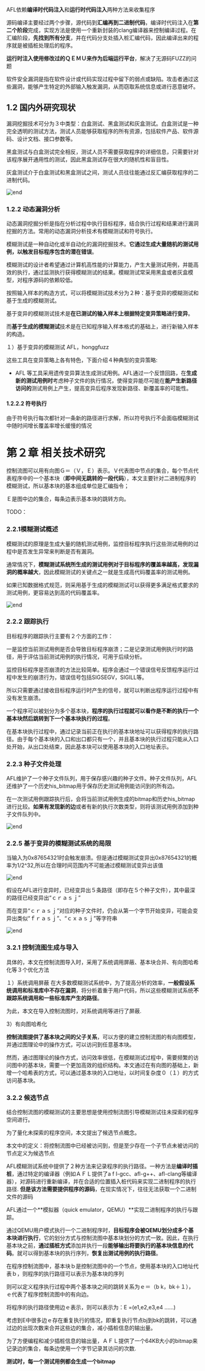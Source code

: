 AFL依赖**编译时代码注入**和**运行时代码注入**两种方法来收集程序

源码编译主要经过两个步骤，源代码到**汇编再到二进制代码**，编译时代码注入在**第二个阶段**完成，实现方法是使用一个重新封装的clang编译器来控制编译过程。在汇编阶段，**先找到所有分支**，并在代码分支处插入桩汇编代码，因此编译出来的程序就是被插桩处理后的程序。

**运行时注入使用修改过的ＱＥＭＵ来作为后端运行平台**，解决了无源码FUZZ的问题



软件安全漏洞是指在软件设计或代码实现过程中留下的弱点或缺陷。攻击者通过这些漏洞，能够产生特定的外部输入触发漏洞，从而窃取系统信息或进行恶意破坏。



## 1.2 国内外研究现状

漏洞挖掘技术可分为３中类型：白盒测试、黑盒测试和灰盒测试。白盒测试是一种完全透明的测试方法，测试人员能够获取程序的所有资源，包括软件产品、软件源码、设计文档、接口参数等。

黑盒测试与白盒测试完全相反，测试人员不需要获取程序的详细信息，只需要针对该程序展开通用性的测试，因此黑盒测试存在很大的随机性和盲目性。

灰盒测试介于白盒测试和黑盒测试之间，测试人员往往能通过反汇编获取程序的二进制代码。

![end](./images/end.png)



### 1.2.2 动态漏洞分析

动态漏洞挖掘分析是指在分析过程中执行目标程序，结合执行过程和结果进行漏洞挖掘的方法。常用的动态漏洞分析技术有模糊测试和符号执行。



模糊测试是一种自动化或半自动化的漏洞挖掘技术。**它通过生成大量随机的测试用例，以触发目标程序包含的潜在错误**。

模糊测试的设计者希望通过计算机高性能的计算能力，产生大量测试用例，并能高效的执行，通过监测执行获得模糊测试的结果。模糊测试常采用黑盒或者灰盒模型，对程序源码的依赖较低。



按照输入样本的构造方式，可以将模糊测试技术分为２种：基于变异的模糊测试和基于生成的模糊测试。

基于变异的模糊测试技术是**在已测试的输入样本上根据特定变异策略进行变异**。

而**基于生成的模糊测试**技术是在已知程序输入样本格式的基础上，进行新输入样本的构造。



１）基于变异的模糊测试
AFL，honggfuzz

这些工具在变异策略上各有特色，下面介绍４种典型的变异策略:

- AFL 等工具采用遗传变异算法生成测试用例。AFL通过一个反馈回路，在**生成新的测试用例时**考虑种子文件的执行情况，使得变异能尽可能在**能产生新路径访问的**测试用例上产生，提高变异后程序发现新路径、新覆盖率的可能性。



#### 1.2.2.2 符号执行

由于符号执行每次都针对一条新的路径进行求解，所以符号执行不会面临模糊测试中随时间增长覆盖率增长缓慢的情况



# 第２章 相关技术研究

控制流图可以用有向图Ｇ＝（Ｖ，Ｅ）表示。Ｖ代表图中节点的集合，每个节点代表程序中的一个基本块（**即中间无跳转的一段代码**），本文主要针对二进制程序的模糊测试，所以基本块的基本组成单位是汇编指令；

Ｅ是图中边的集合，每条边表示基本块的跳转方向。



TODO：







### 2.2.1模糊测试概述
模糊测试的原理是生成大量的随机测试用例，监控目标程序执行这些测试用例的过程中是否发生异常来判断是否有漏洞。

通常情况下，**模糊测试系统所生成的测试用例对于目标程序的覆盖率越高，发现漏洞的概率越大**，因此模糊测试的关键点之一就是生成高代码覆盖率的测试用例。

如果已知数据格式规范，则采用基于生成的模糊测试可以获得更多满足格式要求的测试用例，更容易达到高的代码覆盖率。





![end](./images/bug1.png)

### 2.2.2 跟踪执行
目标程序的跟踪执行主要有２个方面的工作：

一是监控当前测试用例是否会导致目标程序崩溃；二是记录测试用例执行时的路径，用于评估当前测试用例的执行情况，可用于后续分析。



监控目标程序是否崩溃的方法比较简单。程序会通过一个错误信号反馈程序运行过程中发生的崩溃行为，错误信号包括SIGSEGV，SIGILL等。

所以只需要通过接收目标程序运行时产生的信号，就可以判断出程序运行过程中有没有发生崩溃。



一个程序可以被划分为多个基本块，**程序的执行过程就可以看作是不断的执行一个基本块然后跳转到下一个基本块执行的过程**。

在基本块执行过程中，通过记录当前正在执行的基本块地址可以获得程序的执行路径。由于每个基本块的入口和出口都只有一个，并且基本块的执行过程只能从入口处开始，从出口处结束，因此基本块可以使用基本块的入口地址表示。



### 2.2.3 种子文件处理

AFL维护了一个种子文件队列，用于保存感兴趣的种子文件。种子文件队列，AFL还维护了一个历史his_bitmap用于保存历史测试用例能访问到的所有边。

在一次测试用例跟踪执行后，会将当前测试用例生成的bitmap和历史his_bitmap进行比较。**如果有发现新的边**或者有新的执行次数类型，则将该测试用例添加到种子文件队列中。

![end](./images/bug2.png)



### 2.2.5 基于变异的模糊测试系统的局限



当输入为0x87654321时会触发崩溃。但是通过模糊测试变异出0x87654321的概率为1/2^32,所以在合理时间范围内不可能通过模糊测试变异出该值

![end](./images/bug3.png)



假设在AFL进行变异时，已经变异出５条路径（即存在５个种子文件），其中最深的路径已经变异出“ｃｒａｓｊ”

而在变异“ｃｒａｓｊ”对应的种子文件时，仍会从第一个字节开始变异，可能会变异出类似“ｆｒａｓｊ”、“ｃｘａｓｊ”等字符串

![end](./images/bug4.png)





### 3.2.1 控制流图生成与导入

具体的，本文在控制流图导入时，采用了系统调用屏蔽、基本块合并、有向图哈希化等３个优化方法



１）系统调用屏蔽
在大多数模糊测试系统中，为了提高分析的效率，**一般假设系统调用和标准库中不存在漏洞**，将分析着重于用户代码，所以这些模糊测试系统**不跟踪系统调用和一些标准库产生的路径**。

为此，本文在导入控制流图时，对系统调用等进行了屏蔽.



3）有向图哈希化

**控制流图提供了基本块之间的父子关系**，可以方便的建立控制流图的有向图模型，并通过图理论中的操作方式，可以访问到任意基本块。

然而，通过图理论的操作方式，访问效率很低，在模糊测试过程中，需要频繁的访问图中的基本块，需要一个更加高效的组织结构。本文通过在有向图的基础上，新增一个哈希表的方式，可以通过基本块的入口地址，以时间复杂度０（１）的方式访问基本块。



### 3.2.2 候选节点
结合控制流图的模糊测试的主要思想是使用控制流图引导模糊测试往未探索的程序空间进行。

为了量化未探索的程序空间，本文提出了候选节点概念。

本文中的定义：将控制流图中已经被访问到，但是至少存在一个子节点未被访问的节点定义为候选节点



AFL模糊测试系统中提供了２种方法来记录程序的执行路径。一种方法是**编译时插桩**，通过特定的编译器（例如ＡＦＬ提供了a f l-gcc、afl-g++、afl-clang等编译器），对源码进行重新编译，并在合适的位置插入桩代码来实现二进制程序的执行路径. **但是该方法需要提供程序的源码**，在现实情况下，往往无法获取一个二进制文件的源码



AFL通过一个**模拟器（quick emulator，QEMU）**实现二进制程序的执行与跟踪。

通过QEMU用户模式执行一个二进制程序时，**目标程序会被QEMU划分成多个基本块进行执行**，它的划分方式与控制流图中基本块划分的方式一致。因此，在执行基本块之前，**通过插桩方式**添加并执行一段**能够输出将要执行的基本块信息的代码**。就可以得到基本块的执行序列，**恢复出测试用例的执行路径**。



在程序控制流图中，基本块ｂ是控制流图中的一个节点，使用基本块的入口地址代表ｂ，则程序的执行路径可以表示为基本块的序列

则可以定义程序执行过程中两个基本块之间的跳转关系为ｅ＝（b k，bk＋１），ｅ代表了程序控制流图中的有向边。

将程序的执行路径使用边ｅ表示，则可以表示为：E =(e1,e2,e3,e4 ……)



考虑到E中很多边ｅ存在重复执行的情况，即重复执行节点bj到bk的跳转，可以通过边的出现次数来合并这些边的集合，减小插桩信息的输出量。



为了方便编程和减少插桩信息的输出量，ＡＦＬ提供了一个64KB大小的bitmap来记录边的集合，每条边使用一个字节记录其访问的次数.

**测试时，每一个测试用例都会生成一个bitmap**






